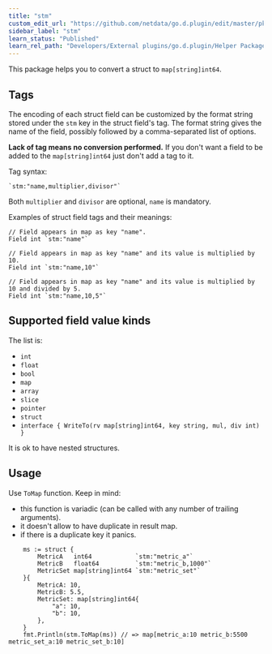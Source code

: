 ```yaml
---
title: "stm"
custom_edit_url: "https://github.com/netdata/go.d.plugin/edit/master/pkg/stm/README.md"
sidebar_label: "stm"
learn_status: "Published"
learn_rel_path: "Developers/External plugins/go.d.plugin/Helper Packages"
---
```




This package helps you to convert a struct to `map[string]int64`.

## Tags

The encoding of each struct field can be customized by the format string stored under the `stm` key in the struct
field's tag. The format string gives the name of the field, possibly followed by a comma-separated list of options.

**Lack of tag means no conversion performed.**
If you don't want a field to be added to the `map[string]int64` just don't add a tag to it.

Tag syntax:

```
`stm:"name,multiplier,divisor"`
```

Both `multiplier` and `divisor` are optional, `name` is mandatory.

Examples of struct field tags and their meanings:

```
// Field appears in map as key "name".
Field int `stm:"name"`

// Field appears in map as key "name" and its value is multiplied by 10.
Field int `stm:"name,10"`

// Field appears in map as key "name" and its value is multiplied by 10 and divided by 5.
Field int `stm:"name,10,5"`
```

## Supported field value kinds

The list is:

- `int`
- `float`
- `bool`
- `map`
- `array`
- `slice`
- `pointer`
- `struct`
- `interface { WriteTo(rv map[string]int64, key string, mul, div int) }`

It is ok to have nested structures.

## Usage

Use `ToMap` function. Keep in mind:

- this function is variadic (can be called with any number of trailing arguments).
- it doesn't allow to have duplicate in result map.
- if there is a duplicate key it panics.

```
	ms := struct {
		MetricA   int64            `stm:"metric_a"`
		MetricB   float64          `stm:"metric_b,1000"`
		MetricSet map[string]int64 `stm:"metric_set"`
	}{
		MetricA: 10,
		MetricB: 5.5,
		MetricSet: map[string]int64{
			"a": 10,
			"b": 10,
		},
	}
	fmt.Println(stm.ToMap(ms)) // => map[metric_a:10 metric_b:5500 metric_set_a:10 metric_set_b:10]
```

